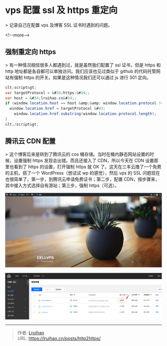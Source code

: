 # vps 配置 ssl 及 https 重定向


&gt; 记录自己在配置 vps 及博客 SSL 证书时遇到的问题。

&lt;!--more--&gt;

## 强制重定向 https

&gt; 有一种情况相信很多人都遇到过，就是虽然我们配置了 ssl 证书，但是 https 和 http 地址都是各自都可以单独访问。我们应该也见过类似于 github 的代码托管网站有强制 https 的开关。如果是这种情况我们还可以通过 js 进行 301 定向。

```java http2https
&lt;script&gt;
var targetProtocol = &#34;https:&#34;;
var host = &#34;lruihao.cn&#34;;
if (window.location.host == host &amp;&amp; window.location.protocol != targetProtocol){
  window.location.href = targetProtocol &#43;
    window.location.href.substring(window.location.protocol.length);
}
&lt;/script&gt;
```

## 腾讯云 CDN 配置

&gt; 这个博客后来是转到了腾讯云的 cos 桶存储。当时在桶内静态网站设置的时候，设置强制 https 发现会出错。而且还接入了 CDN，所以今天在 CDN 设置那里也看到了 https 的设置，打开强制 https 就 OK 了。这天在三丰云撸了一个免费的主机，搭了一个 WordPress（想试试 wp 的感觉），然后 vps 的 SSL 问题现在也很简单了，第一步，到腾讯云申请免费证书；第二步，配置 CDN，按步骤来，其中接入方式选择自有源站；第三步，强制 https（可选）。

![Cellvps--WordPress](images/1.png)

![CDN 域名管理](images/2.png)


---

> 作者: [Lruihao](https://github.com/Lruihao)  
> URL: https://lruihao.cn/posts/http2https/  

